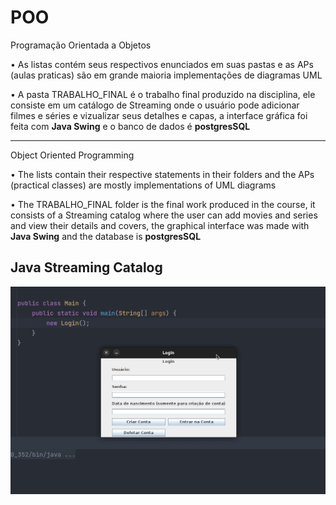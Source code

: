 # POO
Programação Orientada a Objetos

 • As listas contém seus respectivos enunciados em suas pastas e as APs (aulas praticas) são em grande maioria implementações de diagramas UML

 • A pasta TRABALHO_FINAL é o trabalho final produzido na disciplina, ele consiste em um catálogo de Streaming onde o usuário pode adicionar filmes e séries e vizualizar seus detalhes e capas, a interface gráfica foi feita com **Java Swing** e o banco de dados é **postgresSQL**

-----------------------

Object Oriented Programming

• The lists contain their respective statements in their folders and the APs (practical classes) are mostly implementations of UML diagrams

• The TRABALHO_FINAL folder is the final work produced in the course, it consists of a Streaming catalog where the user can add movies and series and view their details and covers, the graphical interface was made with **Java Swing** and the database is **postgresSQL**
## Java Streaming Catalog

![demo](./demo.gif)

